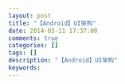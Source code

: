 ```yaml
---
layout: post
title: "【Android】UI架构"
date: 2014-05-11 17:37:00 
comments: true
categories: []
tags: []
description: "【Android】UI架构"
keywords: 
---
```



 
  
   
   
  
 
 
  
  
 
 
  
  
 
 
  
  
 


